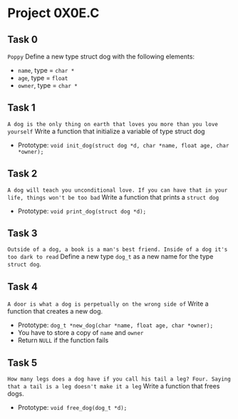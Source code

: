 # Project 0X0E.C

## Task 0
`Poppy`
Define a new type struct dog with the following elements:
- `name`, type = `char *`
- `age`, type = `float`
- `owner`, type = `char *`

## Task 1
`A dog is the only thing on earth that loves you more than you love yourself`
Write a function that initialize a variable of type struct dog
- Prototype: `void init_dog(struct dog *d, char *name, float age, char *owner);`

## Task 2
`A dog will teach you unconditional love. If you can have that in your life, things won't be too bad`
Write a function that prints a `struct dog`
- Prototype: `void print_dog(struct dog *d);`

## Task 3
`Outside of a dog, a book is a man's best friend. Inside of a dog it's too dark to read`
Define a new type `dog_t` as a new name for the type `struct dog`.

## Task 4
`A door is what a dog is perpetually on the wrong side of`
Write a function that creates a new dog.
- Prototype: `dog_t *new_dog(char *name, float age, char *owner);`
- You have to store a copy of `name` and `owner`
- Return `NULL` if the function fails

## Task 5
`How many legs does a dog have if you call his tail a leg? Four. Saying that a tail is a leg doesn't make it a leg`
Write a function that frees dogs.
- Prototype: `void free_dog(dog_t *d);`
